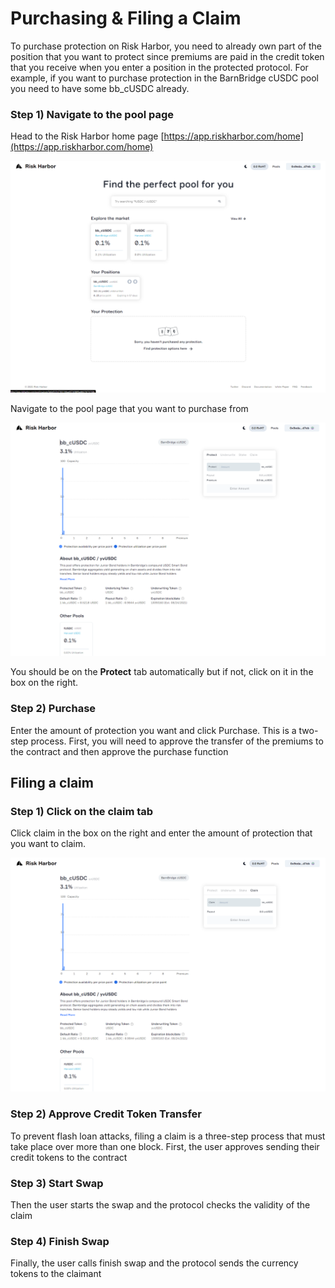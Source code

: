 # Purchasing & Filing a Claim

To purchase protection on Risk Harbor, you need to already own part of the position that you want to protect since premiums are paid in the credit token that you receive when you enter a position in the protected protocol.  For example, if you want to purchase protection in the BarnBridge cUSDC pool you need to have some bb\_cUSDC already. 

### Step 1\) Navigate to the pool page

Head to the Risk Harbor home page [https://app.riskharbor.com/home](https://app.riskharbor.com/home)

![Risk Harbor Home Page](../.gitbook/assets/image%20%2812%29.png)

Navigate to the pool page that you want to purchase from

![Barnbridge Compound Pool Page](../.gitbook/assets/image%20%2818%29.png)

You should be on the **Protect** tab automatically but if not, click on it in the box on the right. 

### Step 2\) Purchase

Enter the amount of protection you want and click Purchase. This is a two-step process. First, you will need to approve the transfer of the premiums to the contract and then approve the purchase function



## Filing a claim

### Step 1\) Click on the claim tab

Click claim in the box on the right and enter the amount of protection that you want to claim. 

![](../.gitbook/assets/image%20%2829%29.png)

### Step 2\) Approve Credit Token Transfer

To prevent flash loan attacks, filing a claim is a three-step process that must take place over more than one block. First, the user approves sending their credit tokens to the contract

### Step 3\) Start Swap

Then the user starts the swap and the protocol checks the validity of the claim

### Step 4\) Finish Swap

Finally, the user calls finish swap and the protocol sends the currency tokens to the claimant



